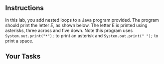 ## Instructions

In this lab, you add nested loops to a Java program provided. The program should print the letter _E_, as shown below. The letter E is printed using asterisks, three across and five down. Note this program uses `System.out.print("*");` to print an asterisk and `System.out.print(" ");` to print a space.

## Your Tasks
